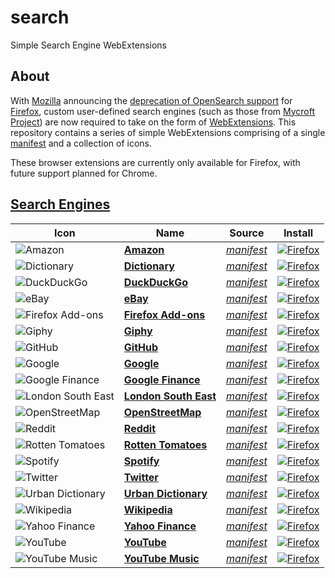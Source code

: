 # search
Simple Search Engine WebExtensions

## About
With [Mozilla](https://www.mozilla.org/en-US/) announcing the [deprecation of OpenSearch support](https://blog.mozilla.org/addons/2019/10/15/search-engine-add-ons-to-be-removed-from-addons-mozilla-org/) for [Firefox](https://www.mozilla.org/en-GB/firefox/new/), custom user-defined search engines (such as those from [Mycroft Project](https://mycroftproject.com/)) are now required to take on the form of [WebExtensions](https://developer.mozilla.org/en-US/docs/Mozilla/Add-ons/WebExtensions). This repository contains a series of simple WebExtensions comprising of a single [manifest](https://developer.mozilla.org/en-US/docs/Mozilla/Add-ons/WebExtensions/manifest.json) and a collection of icons.

These browser extensions are currently only available for Firefox, with future support planned for Chrome.

## [Search Engines](https://addons.mozilla.org/en-US/firefox/user/16933360/)
| Icon                                                                                                  | Name                                                     | Source                                                                                          | Install                                                                                                                                                                                                 |
| ----------------------------------------------------------------------------------------------------- | -------------------------------------------------------- | ----------------------------------------------------------------------------------------------- | ------------------------------------------------------------------------------------------------------------------------------------------------------------------------------------------------------- |
| ![Amazon](https://github.com/tombulled/search/raw/main/amazon/src/icons/48.png)                       | **[Amazon](https://www.amazon.co.uk/)**                  | *[manifest](https://github.com/tombulled/search/blob/main/amazon/src/manifest.json)*            | [![Firefox](https://img.shields.io/badge/Firefox-141e24.svg?&style=for-the-badge&logo=firefox-browser&logoColor=white)](https://addons.mozilla.org/en-US/firefox/addon/search-engine-amazon/)           |
| ![Dictionary](https://github.com/tombulled/search/raw/main/dictionary/src/icons/48.png)               | **[Dictionary](https://www.dictionary.com/)**            | *[manifest](https://github.com/tombulled/search/blob/main/dictionary/src/manifest.json)*        | [![Firefox](https://img.shields.io/badge/Firefox-141e24.svg?&style=for-the-badge&logo=firefox-browser&logoColor=white)](https://addons.mozilla.org/en-US/firefox/addon/search-engine-dictionary/)       |
| ![DuckDuckGo](https://github.com/tombulled/search/raw/main/duckduckgo/src/icons/48.png)               | **[DuckDuckGo](https://duckduckgo.com/)**                | *[manifest](https://github.com/tombulled/search/blob/main/duckduckgo/src/manifest.json)*        | [![Firefox](https://img.shields.io/badge/Firefox-141e24.svg?&style=for-the-badge&logo=firefox-browser&logoColor=white)](https://addons.mozilla.org/en-US/firefox/addon/search-engine-duckduckgo/)       |
| ![eBay](https://github.com/tombulled/search/raw/main/ebay/src/icons/48.png)                           | **[eBay](https://www.ebay.co.uk/)**                      | *[manifest](https://github.com/tombulled/search/blob/main/ebay/src/manifest.json)*              | [![Firefox](https://img.shields.io/badge/Firefox-141e24.svg?&style=for-the-badge&logo=firefox-browser&logoColor=white)](https://addons.mozilla.org/en-US/firefox/addon/search-engine-ebay/)             |
| ![Firefox Add-ons](https://github.com/tombulled/search/raw/main/firefox-addons/src/icons/48.png)      | **[Firefox Add-ons](https://addons.mozilla.org/)**       | *[manifest](https://github.com/tombulled/search/blob/main/firefox-addons/src/manifest.json)*    | [![Firefox](https://img.shields.io/badge/Firefox-141e24.svg?&style=for-the-badge&logo=firefox-browser&logoColor=white)](https://addons.mozilla.org/en-US/firefox/addon/search-engine-firefox-addons/)   |
| ![Giphy](https://github.com/tombulled/search/raw/main/giphy/src/icons/48.png)                         | **[Giphy](https://giphy.com/)**                          | *[manifest](https://github.com/tombulled/search/blob/main/giphy/src/manifest.json)*             | [![Firefox](https://img.shields.io/badge/Firefox-141e24.svg?&style=for-the-badge&logo=firefox-browser&logoColor=white)](https://addons.mozilla.org/en-US/firefox/addon/search-engine-giphy/)            |
| ![GitHub](https://github.com/tombulled/search/raw/main/github/src/icons/48.png)                       | **[GitHub](https://github.com/)**                        | *[manifest](https://github.com/tombulled/search/blob/main/github/src/manifest.json)*            | [![Firefox](https://img.shields.io/badge/Firefox-141e24.svg?&style=for-the-badge&logo=firefox-browser&logoColor=white)](https://addons.mozilla.org/en-US/firefox/addon/search-engine-github/)           |
| ![Google](https://github.com/tombulled/search/raw/main/google/src/icons/48.png)                       | **[Google](https://www.google.co.uk/)**                  | *[manifest](https://github.com/tombulled/search/blob/main/google/src/manifest.json)*            | [![Firefox](https://img.shields.io/badge/Firefox-141e24.svg?&style=for-the-badge&logo=firefox-browser&logoColor=white)](https://addons.mozilla.org/en-US/firefox/addon/search-engine-google/)           |
| ![Google Finance](https://github.com/tombulled/search/raw/main/google-finance/src/icons/48.png)       | **[Google Finance](https://www.google.com/finance/)**    | *[manifest](https://github.com/tombulled/search/blob/main/google-finance/src/manifest.json)*    | [![Firefox](https://img.shields.io/badge/Firefox-141e24.svg?&style=for-the-badge&logo=firefox-browser&logoColor=white)](https://addons.mozilla.org/en-US/firefox/addon/search-engine-google-finance/)   |
| ![London South East](https://github.com/tombulled/search/raw/main/london-south-east/src/icons/48.png) | **[London South East](https://www.lse.co.uk/)**          | *[manifest](https://github.com/tombulled/search/blob/main/london-south-east/src/manifest.json)* | [![Firefox](https://img.shields.io/badge/Firefox-141e24.svg?&style=for-the-badge&logo=firefox-browser&logoColor=white)](https://addons.mozilla.org/en-US/firefox/addon/search-engine-lse/)              |
| ![OpenStreetMap](https://github.com/tombulled/search/raw/main/openstreetmap/src/icons/48.png)         | **[OpenStreetMap](https://www.openstreetmap.org/)**      | *[manifest](https://github.com/tombulled/search/blob/main/openstreetmap/src/manifest.json)*     | [![Firefox](https://img.shields.io/badge/Firefox-141e24.svg?&style=for-the-badge&logo=firefox-browser&logoColor=white)](https://addons.mozilla.org/en-US/firefox/addon/search-engine-openstreetmap/)    |
| ![Reddit](https://github.com/tombulled/search/raw/main/reddit/src/icons/48.png)                       | **[Reddit](https://www.reddit.com/)**                    | *[manifest](https://github.com/tombulled/search/blob/main/reddit/src/manifest.json)*            | [![Firefox](https://img.shields.io/badge/Firefox-141e24.svg?&style=for-the-badge&logo=firefox-browser&logoColor=white)](https://addons.mozilla.org/en-US/firefox/addon/search-engine-reddit/)           |
| ![Rotten Tomatoes](https://github.com/tombulled/search/raw/main/rotten-tomatoes/src/icons/48.png)     | **[Rotten Tomatoes](https://www.rottentomatoes.com/)**   | *[manifest](https://github.com/tombulled/search/blob/main/rotten-tomatoes/src/manifest.json)*   | [![Firefox](https://img.shields.io/badge/Firefox-141e24.svg?&style=for-the-badge&logo=firefox-browser&logoColor=white)](https://addons.mozilla.org/en-US/firefox/addon/search-engine-rotten-tomatoes/)  |
| ![Spotify](https://github.com/tombulled/search/raw/main/spotify/src/icons/48.png)                     | **[Spotify](https://www.spotify.com/)**                  | *[manifest](https://github.com/tombulled/search/blob/main/spotify/src/manifest.json)*           | [![Firefox](https://img.shields.io/badge/Firefox-141e24.svg?&style=for-the-badge&logo=firefox-browser&logoColor=white)](https://addons.mozilla.org/en-US/firefox/addon/search-engine-spotify/)          |
| ![Twitter](https://github.com/tombulled/search/raw/main/twitter/src/icons/48.png)                     | **[Twitter](https://twitter.com/)**                      | *[manifest](https://github.com/tombulled/search/blob/main/twitter/src/manifest.json)*           | [![Firefox](https://img.shields.io/badge/Firefox-141e24.svg?&style=for-the-badge&logo=firefox-browser&logoColor=white)](https://addons.mozilla.org/en-US/firefox/addon/search-engine-twitter/)          |
| ![Urban Dictionary](https://github.com/tombulled/search/raw/main/urban-dictionary/src/icons/48.png)   | **[Urban Dictionary](https://www.urbandictionary.com/)** | *[manifest](https://github.com/tombulled/search/blob/main/urban-dictionary/src/manifest.json)*  | [![Firefox](https://img.shields.io/badge/Firefox-141e24.svg?&style=for-the-badge&logo=firefox-browser&logoColor=white)](https://addons.mozilla.org/en-US/firefox/addon/search-engine-urban-dictionary/) |
| ![Wikipedia](https://github.com/tombulled/search/raw/main/wikipedia/src/icons/48.png)                 | **[Wikipedia](https://www.wikipedia.org/)**              | *[manifest](https://github.com/tombulled/search/blob/main/wikipedia/src/manifest.json)*         | [![Firefox](https://img.shields.io/badge/Firefox-141e24.svg?&style=for-the-badge&logo=firefox-browser&logoColor=white)](https://addons.mozilla.org/en-US/firefox/addon/search-engine-wikipedia/)        |
| ![Yahoo Finance](https://github.com/tombulled/search/raw/main/yahoo-finance/src/icons/48.png)         | **[Yahoo Finance](https://uk.finance.yahoo.com/)**       | *[manifest](https://github.com/tombulled/search/blob/main/yahoo-finance/src/manifest.json)*     | [![Firefox](https://img.shields.io/badge/Firefox-141e24.svg?&style=for-the-badge&logo=firefox-browser&logoColor=white)](https://addons.mozilla.org/en-US/firefox/addon/search-engine-yahoo-finance/)    |
| ![YouTube](https://github.com/tombulled/search/raw/main/youtube/src/icons/48.png)                     | **[YouTube](https://www.youtube.com/)**                  | *[manifest](https://github.com/tombulled/search/blob/main/youtube/src/manifest.json)*           | [![Firefox](https://img.shields.io/badge/Firefox-141e24.svg?&style=for-the-badge&logo=firefox-browser&logoColor=white)](https://addons.mozilla.org/en-US/firefox/addon/search-engine-youtube/)          |
| ![YouTube Music](https://github.com/tombulled/search/raw/main/youtube-music/src/icons/48.png)         | **[YouTube Music](https://music.youtube.com/)**          | *[manifest](https://github.com/tombulled/search/blob/main/youtube-music/src/manifest.json)*     | [![Firefox](https://img.shields.io/badge/Firefox-141e24.svg?&style=for-the-badge&logo=firefox-browser&logoColor=white)](https://addons.mozilla.org/en-US/firefox/addon/search-engine-youtube-music/)    |
